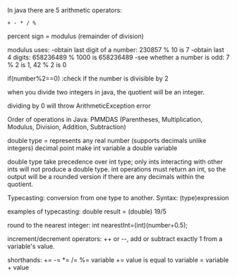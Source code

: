 In java there are 5 arithmetic operators: 
```
+ - * / %
``` 
percent sign = modulus (remainder of division)

modulus uses: 
-obtain last digit of a number: 230857 % 10 is 7
-obtain last 4 digits: 658236489 % 1000 is 658236489
-see whether a number is odd: 7 % 2 is 1, 42 % 2 is 0

if(number%2==0) :check if the number is divisible by 2

when you divide two integers in java, the quotient will be an integer.

dividing by 0 will throw ArithmeticException error

Order of operations in Java: PMMDAS (Parentheses, Multiplication, Modulus, Division, Addition, Subtraction)

double type = represents any real number (supports decimals unlike integers)
decimal point make int variable a double variable

double type take precedence over int type; only ints interacting with other ints will not produce a double type.
int operations must return an int, so the output will be a rounded version if there are any decimals within the quotient.

Typecasting: conversion from one type to another. 
Syntax: (type)expression

examples of typecasting: double result = (double) 19/5 

round to the nearest integer: int nearestInt=(int)(number+0.5);

increment/decrement operators: ++ or --, add or subtract exactly 1 from a variable's value.

shorthands: += -= *= /= %= 
variable += value is equal to variable = variable + value
